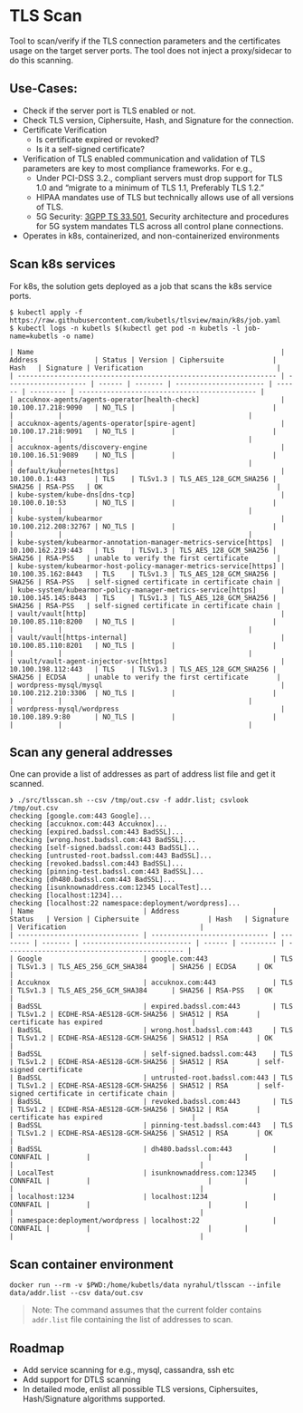 # TLS Scan

Tool to scan/verify if the TLS connection parameters and the certificates usage on the target server ports. The tool does not inject a proxy/sidecar to do this scanning.

## Use-Cases:
* Check if the server port is TLS enabled or not.
* Check TLS version, Ciphersuite, Hash, and Signature for the connection.
* Certificate Verification
  * Is certificate expired or revoked?
  * Is it a self-signed certificate?
* Verification of TLS enabled communication and validation of TLS parameters are key to most compliance frameworks. For e.g.,
  * Under PCI-DSS 3.2., compliant servers must drop support for TLS 1.0 and “migrate to a minimum of TLS 1.1, Preferably TLS 1.2.”
  * HIPAA mandates use of TLS but technically allows use of all versions of TLS.
  * 5G Security: [3GPP TS 33.501](https://www.etsi.org/deliver/etsi_ts/133500_133599/133501/15.04.00_60/ts_133501v150400p.pdf), Security architecture and procedures for 5G system mandates TLS across all control plane connections.
* Operates in k8s, containerized, and non-containerized environments

## Scan k8s services

For k8s, the solution gets deployed as a job that scans the k8s service ports.

```
$ kubectl apply -f https://raw.githubusercontent.com/kubetls/tlsview/main/k8s/job.yaml
$ kubectl logs -n kubetls $(kubectl get pod -n kubetls -l job-name=kubetls -o name)

| Name                                                             | Address              | Status | Version | Ciphersuite            | Hash   | Signature | Verification                                 |
| ---------------------------------------------------------------- | -------------------- | ------ | ------- | ---------------------- | ------ | --------- | -------------------------------------------- |
| accuknox-agents/agents-operator[health-check]                    | 10.100.17.218:9090   | NO_TLS |         |                        |        |           |                                              |
| accuknox-agents/agents-operator[spire-agent]                     | 10.100.17.218:9091   | NO_TLS |         |                        |        |           |                                              |
| accuknox-agents/discovery-engine                                 | 10.100.16.51:9089    | NO_TLS |         |                        |        |           |                                              |
| default/kubernetes[https]                                        | 10.100.0.1:443       | TLS    | TLSv1.3 | TLS_AES_128_GCM_SHA256 | SHA256 | RSA-PSS   | OK                                           |
| kube-system/kube-dns[dns-tcp]                                    | 10.100.0.10:53       | NO_TLS |         |                        |        |           |                                              |
| kube-system/kubearmor                                            | 10.100.212.208:32767 | NO_TLS |         |                        |        |           |                                              |
| kube-system/kubearmor-annotation-manager-metrics-service[https]  | 10.100.162.219:443   | TLS    | TLSv1.3 | TLS_AES_128_GCM_SHA256 | SHA256 | RSA-PSS   | unable to verify the first certificate       |
| kube-system/kubearmor-host-policy-manager-metrics-service[https] | 10.100.35.162:8443   | TLS    | TLSv1.3 | TLS_AES_128_GCM_SHA256 | SHA256 | RSA-PSS   | self-signed certificate in certificate chain |
| kube-system/kubearmor-policy-manager-metrics-service[https]      | 10.100.145.145:8443  | TLS    | TLSv1.3 | TLS_AES_128_GCM_SHA256 | SHA256 | RSA-PSS   | self-signed certificate in certificate chain |
| vault/vault[http]                                                | 10.100.85.110:8200   | NO_TLS |         |                        |        |           |                                              |
| vault/vault[https-internal]                                      | 10.100.85.110:8201   | NO_TLS |         |                        |        |           |                                              |
| vault/vault-agent-injector-svc[https]                            | 10.100.198.112:443   | TLS    | TLSv1.3 | TLS_AES_128_GCM_SHA256 | SHA256 | ECDSA     | unable to verify the first certificate       |
| wordpress-mysql/mysql                                            | 10.100.212.210:3306  | NO_TLS |         |                        |        |           |                                              |
| wordpress-mysql/wordpress                                        | 10.100.189.9:80      | NO_TLS |         |                        |        |           |                                              |
```

## Scan any general addresses

One can provide a list of addresses as part of address list file and get it scanned.

```
❯ ./src/tlsscan.sh --csv /tmp/out.csv -f addr.list; csvlook /tmp/out.csv
checking [google.com:443 Google]...
checking [accuknox.com:443 Accuknox]...
checking [expired.badssl.com:443 BadSSL]...
checking [wrong.host.badssl.com:443 BadSSL]...
checking [self-signed.badssl.com:443 BadSSL]...
checking [untrusted-root.badssl.com:443 BadSSL]...
checking [revoked.badssl.com:443 BadSSL]...
checking [pinning-test.badssl.com:443 BadSSL]...
checking [dh480.badssl.com:443 BadSSL]...
checking [isunknownaddress.com:12345 LocalTest]...
checking [localhost:1234]...
checking [localhost:22 namespace:deployment/wordpress]...
| Name                           | Address                       | Status   | Version | Ciphersuite                 | Hash   | Signature | Verification                                 |
| ------------------------------ | ----------------------------- | -------- | ------- | --------------------------- | ------ | --------- | -------------------------------------------- |
| Google                         | google.com:443                | TLS      | TLSv1.3 | TLS_AES_256_GCM_SHA384      | SHA256 | ECDSA     | OK                                           |
| Accuknox                       | accuknox.com:443              | TLS      | TLSv1.3 | TLS_AES_256_GCM_SHA384      | SHA256 | RSA-PSS   | OK                                           |
| BadSSL                         | expired.badssl.com:443        | TLS      | TLSv1.2 | ECDHE-RSA-AES128-GCM-SHA256 | SHA512 | RSA       | certificate has expired                      |
| BadSSL                         | wrong.host.badssl.com:443     | TLS      | TLSv1.2 | ECDHE-RSA-AES128-GCM-SHA256 | SHA512 | RSA       | OK                                           |
| BadSSL                         | self-signed.badssl.com:443    | TLS      | TLSv1.2 | ECDHE-RSA-AES128-GCM-SHA256 | SHA512 | RSA       | self-signed certificate                      |
| BadSSL                         | untrusted-root.badssl.com:443 | TLS      | TLSv1.2 | ECDHE-RSA-AES128-GCM-SHA256 | SHA512 | RSA       | self-signed certificate in certificate chain |
| BadSSL                         | revoked.badssl.com:443        | TLS      | TLSv1.2 | ECDHE-RSA-AES128-GCM-SHA256 | SHA512 | RSA       | certificate has expired                      |
| BadSSL                         | pinning-test.badssl.com:443   | TLS      | TLSv1.2 | ECDHE-RSA-AES128-GCM-SHA256 | SHA512 | RSA       | OK                                           |
| BadSSL                         | dh480.badssl.com:443          | CONNFAIL |         |                             |        |           |                                              |
| LocalTest                      | isunknownaddress.com:12345    | CONNFAIL |         |                             |        |           |                                              |
| localhost:1234                 | localhost:1234                | CONNFAIL |         |                             |        |           |                                              |
| namespace:deployment/wordpress | localhost:22                  | CONNFAIL |         |                             |        |           |                                              |
```

## Scan container environment

```
docker run --rm -v $PWD:/home/kubetls/data nyrahul/tlsscan --infile data/addr.list --csv data/out.csv
```
> Note: The command assumes that the current folder contains `addr.list` file containing the list of addresses to scan.

## Roadmap
* Add service scanning for e.g., mysql, cassandra, ssh etc
* Add support for DTLS scanning
* In detailed mode, enlist all possible TLS versions, Ciphersuites, Hash/Signature algorithms supported.
